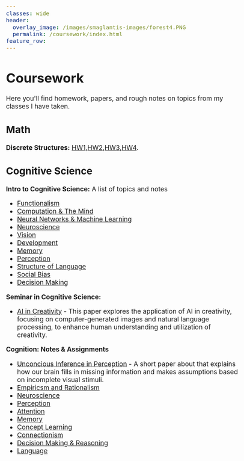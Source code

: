 ```yaml
---
classes: wide
header:
  overlay_image: /images/smaglantis-images/forest4.PNG
  permalink: /coursework/index.html
feature_row:
---
```


<style type="text/css">
  body{
  font-size: 13pt;
}
</style>

# Coursework 
Here you'll find homework, papers, and rough notes on topics from my classes I have taken. 

## Math
**Discrete Structures:** [HW1](\discreteMath\Discrete_I_HW_1.pdf),[HW2](\discreteMath\Discrete_I_HW_2.pdf),[HW3](\discreteMath\Discrete_I_HW_3.pdf),[HW4](\discreteMath\Discrete_I_HW_4.pdf).

## Cognitive Science
**Intro to Cognitive Science:** 
A list of topics and notes 
- [Functionalism](\introToCogSci\w1_w2_representation.pdf)
- [Computation & The Mind](\introToCogSci\w3_computation_and_the_mind.pdf)
- [Neural Networks & Machine Learning](\introToCogSci\w4_neural_networks.pdf)
- [Neuroscience](\introToCogSci\w5_neuroscience.pdf)
- [Vision](\introToCogSci\w6_vision.pdf)
- [Development](\introToCogSci\w7_development.pdf)
- [Memory](\introToCogSci\w8_memory.pdf)
- [Perception](\introToCogSci\w9_perception.pdf)
- [Structure of Language](\introToCogSci\w10_structure_of_language.pdf)
- [Social Bias](\introToCogSci\w11_social_bias.pdf)
- [Decision Making](\introToCogSci\w12_decision_making.pdf)

**Seminar in Cognitive Science:**
- [AI in Creativity](\underSemCogSci\ai_in_creativity.pdf) - This paper explores the application of AI in creativity, focusing on computer-generated images and natural language processing, to enhance human understanding and utilization of creativity.

**Cognition: Notes & Assignments**
- [Unconcious Inference in Perception](\cognition\assignment_1.pdf) - A short paper about that explains how our brain fills in missing information and makes assumptions based on incomplete visual stimuli.
- [Empiricsm and Rationalism](\cognition\empiricsm_and_rationalism.pdf)
- [Neuroscience](\cognition\cog_neuroscience.pdf)
- [Perception](\cognition\cog_perception.pdf)
- [Attention](\cognition\cog_attention.pdf)
- [Memory](\cognition\cog_memory.pdf)
- [Concept Learning](\cognition\cog_concept_learning.pdf)
- [Connectionism](\cognition\cog_connectionism.pdf)
- [Decision Making & Reasoning](\cognition\cog_decision_making.pdf)
- [Language](\cognition\cog_language.pdf)





